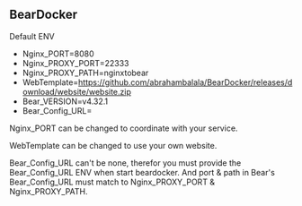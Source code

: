 BearDocker
---
Default ENV
- Nginx_PORT=8080
- Nginx_PROXY_PORT=22333
- Nginx_PROXY_PATH=nginxtobear
- WebTemplate=https://github.com/abrahambalala/BearDocker/releases/download/website/website.zip
- Bear_VERSION=v4.32.1
- Bear_Config_URL=

Nginx_PORT can be changed to coordinate with your service.

WebTemplate can be changed to use your own website.

Bear_Config_URL can't be none, therefor you must provide the Bear_Config_URL ENV when start beardocker. And port & path in Bear's Bear_Config_URL must match to Nginx_PROXY_PORT & Nginx_PROXY_PATH.

